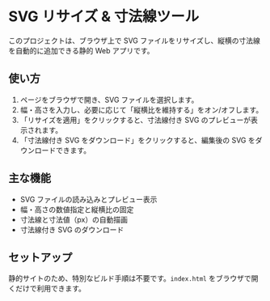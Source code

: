 # SVG リサイズ & 寸法線ツール

このプロジェクトは、ブラウザ上で SVG ファイルをリサイズし、縦横の寸法線を自動的に追加できる静的 Web アプリです。

## 使い方
1. ページをブラウザで開き、SVG ファイルを選択します。
2. 幅・高さを入力し、必要に応じて「縦横比を維持する」をオン/オフします。
3. 「リサイズを適用」をクリックすると、寸法線付き SVG のプレビューが表示されます。
4. 「寸法線付き SVG をダウンロード」をクリックすると、編集後の SVG をダウンロードできます。

## 主な機能
- SVG ファイルの読み込みとプレビュー表示
- 幅・高さの数値指定と縦横比の固定
- 寸法線と寸法値（px）の自動描画
- 寸法線付き SVG のダウンロード

## セットアップ
静的サイトのため、特別なビルド手順は不要です。`index.html` をブラウザで開くだけで利用できます。

